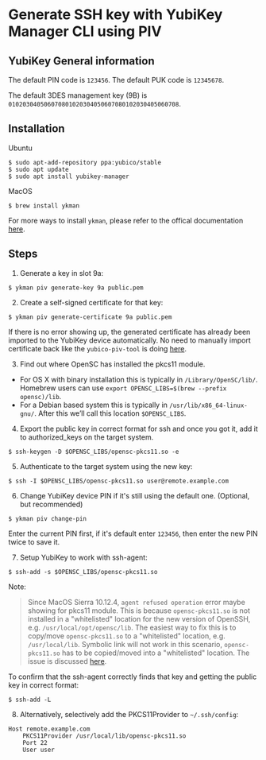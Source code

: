 # Generate SSH key with YubiKey Manager CLI using PIV

## YubiKey General information

The default PIN code is ```123456```. The default PUK code is ```12345678```.

The default 3DES management key (9B) is ```010203040506070801020304050607080102030405060708```.

## Installation

Ubuntu

```
$ sudo apt-add-repository ppa:yubico/stable
$ sudo apt update
$ sudo apt install yubikey-manager
```

MacOS

```
$ brew install ykman
```

For more ways to install `ykman`, please refer to the offical documentation [here](https://developers.yubico.com/yubikey-manager/).

## Steps

1. Generate a key in slot 9a: 

  ```
  $ ykman piv generate-key 9a public.pem
  ```

2. Create a self-signed certificate for that key: 

  ```
  $ ykman piv generate-certificate 9a public.pem
  ```

  If there is no error showing up, the generated certificate has already been imported to the YubiKey device automatically.
  No need to manually import certificate back like the `yubico-piv-tool` is doing [here](https://developers.yubico.com/PIV/Guides/SSH_with_PIV_and_PKCS11.html).

3. Find out where OpenSC has installed the pkcs11 module.
  - For OS X with binary installation this is typically in `/Library/OpenSC/lib/`. Homebrew users can use `export OPENSC_LIBS=$(brew --prefix opensc)/lib`.
  - For a Debian based system this is typically in `/usr/lib/x86_64-linux-gnu/`.
    After this we’ll call this location `$OPENSC_LIBS`.
    
4. Export the public key in correct format for ssh and once you got it, add it to authorized_keys on the target system.

  ```
  $ ssh-keygen -D $OPENSC_LIBS/opensc-pkcs11.so -e
  ```

5. Authenticate to the target system using the new key:

  ```
  $ ssh -I $OPENSC_LIBS/opensc-pkcs11.so user@remote.example.com
  ```
  
6. Change YubiKey device PIN if it's still using the default one. (Optional, but recommended)

  ```
  $ ykman piv change-pin
  ```
  
  Enter the current PIN first, if it's default enter `123456`, then enter the new PIN twice to save it.
  
7. Setup YubiKey to work with ssh-agent:

  ```
  $ ssh-add -s $OPENSC_LIBS/opensc-pkcs11.so
  ```
  
  Note:
  > Since MacOS Sierra 10.12.4, `agent refused operation` error maybe showing for pkcs11 module.
  > This is because `opensc-pkcs11.so` is not installed in a "whitelisted" location for the new version of OpenSSH, e.g. `/usr/local/opt/opensc/lib`.
  > The easiest way to fix this is to copy/move `opensc-pkcs11.so` to a "whitelisted" location, e.g. `/usr/local/lib`.
  > Symbolic link will not work in this scenario, `opensc-pkcs11.so` has to be copied/moved into a "whitelisted" location.
  > The issue is discussed [here](https://github.com/OpenSC/OpenSC/issues/1007).
  
  To confirm that the ssh-agent correctly finds that key and getting the public key in correct format:
  
  ```
  $ ssh-add -L
  ```
  
8. Alternatively, selectively add the PKCS11Provider to `~/.ssh/config`:
  
  ```
  Host remote.example.com
      PKCS11Provider /usr/local/lib/opensc-pkcs11.so
      Port 22
      User user
  ```
